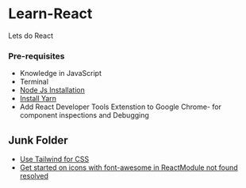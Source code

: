 # Learn-React
Lets do React

### Pre-requisites 
* Knowledge in JavaScript
* Terminal
* [Node Js Installation][1] 
* [Install Yarn][2] 
* Add React Developer Tools Extenstion to Google Chrome- for component inspections and Debugging

## Junk Folder
* [Use Tailwind for CSS][3]
* [Get started on icons with font-awesome in React][4][Module not found resolved][5]

[1]: https://tecadmin.net/install-latest-nodejs-npm-on-linux-mint/
[2]: https://tecadmin.net/install-yarn-debian/
[3]: https://tailwindcss.com/docs/installation
[4]: https://fontawesome.com/v5.15/how-to-use/on-the-web/using-with/react
[5]: https://github.com/FortAwesome/react-fontawesome/issues/236
